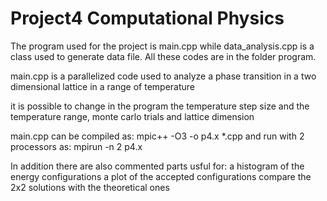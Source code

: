 # Project4 Computational Physics
The program used for the project is main.cpp while data_analysis.cpp is a class used to generate data file. All these codes are in the folder program.

main.cpp is a parallelized code used to analyze a phase transition in a two dimensional lattice in a range of temperature



it is possible to change in the program the temperature step size and the temperature range, monte carlo trials and lattice dimension

main.cpp can be compiled as:
mpic++ -O3 -o p4.x *.cpp
and run with 2 processors as:
mpirun -n 2 p4.x

In addition there are also commented parts usful for:
a histogram of the energy configurations
a plot of the accepted configurations
compare the 2x2 solutions with the theoretical ones
